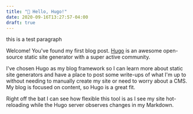 ```yaml
---
title: "👋 Hello, Hugo!"
date: 2020-09-16T13:27:57-04:00
draft: true
---
```


<p>this is a test paragraph</p>
<script>alert("hi!")</script>

Welcome! You've found my first blog post. [Hugo](https://gohugo.io) is an awesome open-source static site generator with a super active community. 

I've chosen Hugo as my blog framework so I can learn more about static site generators and have a place to post some write-ups of what I'm up to without needing to manually create my site or need to worry about a CMS. My blog is focused on content, so Hugo is a great fit. 

Right off the bat I can see how flexible this tool is as I see my site hot-reloading while the Hugo server observes changes in my Markdown.